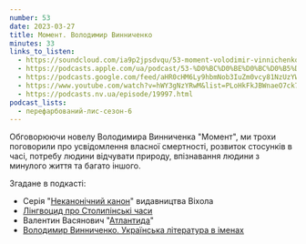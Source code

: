 ```yaml
---
number: 53
date: 2023-03-27
title: Момент. Володимир Винниченко
minutes: 33
links_to_listen:
  - https://soundcloud.com/ia9p2jpsdvqu/53-moment-volodimir-vinnichenko
  - https://podcasts.apple.com/ua/podcast/53-%D0%BC%D0%BE%D0%BC%D0%B5%D0%BD%D1%82-%D0%B2%D0%BE%D0%BB%D0%BE%D0%B4%D0%B8%D0%BC%D0%B8%D1%80-%D0%B2%D0%B8%D0%BD%D0%BD%D0%B8%D1%87%D0%B5%D0%BD%D0%BA%D0%BE/id1563575488?i=1000606031010
  - https://podcasts.google.com/feed/aHR0cHM6Ly9hbmNob3IuZm0vcy81NzUzYWEwMC9wb2RjYXN0L3Jzcw/episode/ZTIwZTNkNmYtYjBlYS00OThlLWI4MjAtYjQ1NzcxOWM3NmQ0?sa=X&ved=0CAUQkfYCahcKEwi4596qqIn-AhUAAAAAHQAAAAAQAQ
  - https://www.youtube.com/watch?v=hWY3gNzYRwM&list=PLoHkFkJBWnaeO7ck7gFfv0i99JD7Cgz-X&index=5
  - https://podcasts.nv.ua/episode/19997.html
podcast_lists:
  - перефарбований-лис-сезон-6
---
```


Обговорюючи новелу Володимира Винниченка "Момент", ми трохи поговорили про
усвідомлення власної смертності, розвиток стосунків в часі, потребу людини
відчувати природу, впізнавання людини з минулого життя та багато іншого.

Згадане в подкасті:
- Серія "[Неканонічний канон][1]" видавництва Віхола
- [Лінгвоцид про Столипінські часи][2]
- Валентин Васянович "[Атлантида][3]"
- [Володимир Винниченко. Українська література в іменах][4]

[1]: https://www.vikhola.com/product-page/khvylovyi-nekanonichnyi-kanon
[2]: https://youtu.be/QWWhbFXFz_Q
[3]: https://takflix.com/uk/films/atlantyda
[4]: https://youtu.be/_tiy7mlYS84
